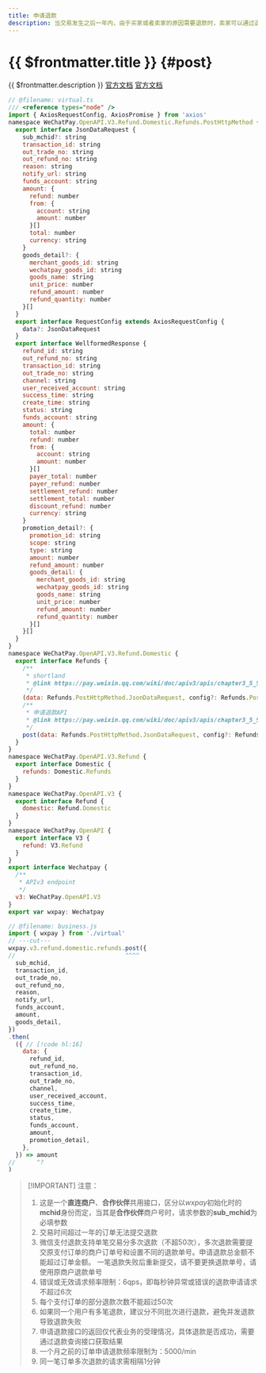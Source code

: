 ```yaml
---
title: 申请退款
description: 当交易发生之后一年内，由于买家或者卖家的原因需要退款时，卖家可以通过退款接口将支付金额退还给买家，微信支付将在收到退款请求并且验证成功之后，将支付款按原路退还至买家账号上。
---
```


# {{ $frontmatter.title }} {#post}

{{ $frontmatter.description }} [官方文档](https://pay.weixin.qq.com/wiki/doc/apiv3/apis/chapter3_5_9.shtml) [官方文档](https://pay.weixin.qq.com/wiki/doc/apiv3_partner/apis/chapter4_5_9.shtml)

```js twoslash
// @filename: virtual.ts
/// <reference types="node" />
import { AxiosRequestConfig, AxiosPromise } from 'axios'
namespace WeChatPay.OpenAPI.V3.Refund.Domestic.Refunds.PostHttpMethod {
  export interface JsonDataRequest {
    sub_mchid?: string
    transaction_id: string
    out_trade_no: string
    out_refund_no: string
    reason: string
    notify_url: string
    funds_account: string
    amount: {
      refund: number
      from: {
        account: string
        amount: number
      }[]
      total: number
      currency: string
    }
    goods_detail?: {
      merchant_goods_id: string
      wechatpay_goods_id: string
      goods_name: string
      unit_price: number
      refund_amount: number
      refund_quantity: number
    }[]
  }
  export interface RequestConfig extends AxiosRequestConfig {
    data?: JsonDataRequest
  }
  export interface WellformedResponse {
    refund_id: string
    out_refund_no: string
    transaction_id: string
    out_trade_no: string
    channel: string
    user_received_account: string
    success_time: string
    create_time: string
    status: string
    funds_account: string
    amount: {
      total: number
      refund: number
      from: {
        account: string
        amount: number
      }[]
      payer_total: number
      payer_refund: number
      settlement_refund: number
      settlement_total: number
      discount_refund: number
      currency: string
    }
    promotion_detail?: {
      promotion_id: string
      scope: string
      type: string
      amount: number
      refund_amount: number
      goods_detail: {
        merchant_goods_id: string
        wechatpay_goods_id: string
        goods_name: string
        unit_price: number
        refund_amount: number
        refund_quantity: number
      }[]
    }[]
  }
}
namespace WeChatPay.OpenAPI.V3.Refund.Domestic {
  export interface Refunds {
    /**
     * shortland
     * @link https://pay.weixin.qq.com/wiki/doc/apiv3/apis/chapter3_5_9.shtml
     */
    (data: Refunds.PostHttpMethod.JsonDataRequest, config?: Refunds.PostHttpMethod.RequestConfig): AxiosPromise<Refunds.PostHttpMethod.WellformedResponse>
    /**
     * 申请退款API
     * @link https://pay.weixin.qq.com/wiki/doc/apiv3/apis/chapter3_5_9.shtml
     */
    post(data: Refunds.PostHttpMethod.JsonDataRequest, config?: Refunds.PostHttpMethod.RequestConfig): AxiosPromise<Refunds.PostHttpMethod.WellformedResponse>
  }
}
namespace WeChatPay.OpenAPI.V3.Refund {
  export interface Domestic {
    refunds: Domestic.Refunds
  }
}
namespace WeChatPay.OpenAPI.V3 {
  export interface Refund {
    domestic: Refund.Domestic
  }
}
namespace WeChatPay.OpenAPI {
  export interface V3 {
    refund: V3.Refund
  }
}
export interface Wechatpay {
  /**
   * APIv3 endpoint
   */
  v3: WeChatPay.OpenAPI.V3
}
export var wxpay: Wechatpay

// @filename: business.js
import { wxpay } from './virtual'
// ---cut---
wxpay.v3.refund.domestic.refunds.post({
//                               ^^^^
  sub_mchid,
  transaction_id,
  out_trade_no,
  out_refund_no,
  reason,
  notify_url,
  funds_account,
  amount,
  goods_detail,
})
.then(
  ({ // [!code hl:16]
    data: {
      refund_id,
      out_refund_no,
      transaction_id,
      out_trade_no,
      channel,
      user_received_account,
      success_time,
      create_time,
      status,
      funds_account,
      amount,
      promotion_detail,
    },
  }) => amount
//      ^?
)
```

> [!IMPORTANT] 注意：
> 1. 这是一个**直连商户**、**合作伙伴**共用接口，区分以*wxpay*初始化时的**mchid**身份而定，当其是**合作伙伴**商户号时，请求参数的**sub_mchid**为必填参数
> 1. 交易时间超过一年的订单无法提交退款
> 2. 微信支付退款支持单笔交易分多次退款（不超50次），多次退款需要提交原支付订单的商户订单号和设置不同的退款单号。申请退款总金额不能超过订单金额。 一笔退款失败后重新提交，请不要更换退款单号，请使用原商户退款单号
> 3. 错误或无效请求频率限制：6qps，即每秒钟异常或错误的退款申请请求不超过6次
> 4. 每个支付订单的部分退款次数不能超过50次
> 5. 如果同一个用户有多笔退款，建议分不同批次进行退款，避免并发退款导致退款失败
> 6. 申请退款接口的返回仅代表业务的受理情况，具体退款是否成功，需要通过退款查询接口获取结果
> 7. 一个月之前的订单申请退款频率限制为：5000/min
> 8. 同一笔订单多次退款的请求需相隔1分钟
